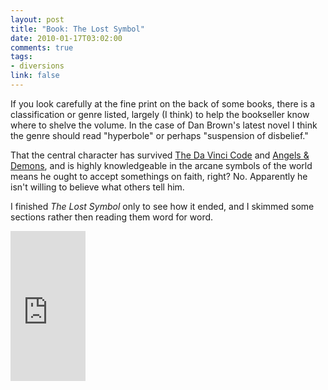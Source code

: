 ```yaml
--- 
layout: post
title: "Book: The Lost Symbol"
date: 2010-01-17T03:02:00
comments: true
tags:
- diversions
link: false
---
```

If you look carefully at the fine print on the back of some books, there is a classification or genre listed, largely (I think) to help the bookseller know where to shelve the volume. In the case of Dan Brown's latest novel I think the genre should read "hyperbole" or perhaps "suspension of disbelief."

That the central character has survived <a href="http://www.amazon.com/gp/product/0307474275?ie=UTF8&amp;tag=zanshinnet&amp;linkCode=as2&amp;camp=1789&amp;creative=390957&amp;creativeASIN=0307474275">The Da Vinci Code</a> and <a href="http://www.amazon.com/gp/product/B002CF0GP0?ie=UTF8&amp;tag=zanshinnet&amp;linkCode=as2&amp;camp=1789&amp;creative=390957&amp;creativeASIN=B002CF0GP0">Angels &amp; Demons</a>, and is highly knowledgeable in the arcane symbols of the world means he ought to accept somethings on faith, right? No. Apparently he isn't willing to believe what others tell him.

I finished <em>The Lost Symbol</em> only to see how it ended, and I skimmed some sections rather then reading them word for word.

<iframe src="http://rcm.amazon.com/e/cm?lt1=_blank&bc1=000000&IS2=1&bg1=FFFFFF&fc1=000000&lc1=0000FF&t=zanshinnet&o=1&p=8&l=as1&m=amazon&f=ifr&md=10FE9736YVPPT7A0FBG2&asins=0385504225" style="width:120px;height:240px;" scrolling="no" marginwidth="0" marginheight="0" frameborder="0"></iframe>
